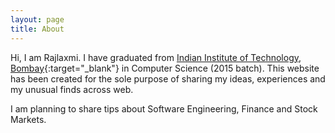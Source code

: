 ```yaml
---
layout: page
title: About
---
```


Hi, I am Rajlaxmi. I have graduated from [Indian Institute of Technology, Bombay](http://www.iitb.ac.in/){:target="_blank"} in Computer Science (2015 batch). This website has been created for the sole purpose of sharing my ideas, experiences and my unusual finds across web.

I am planning to share tips about Software Engineering, Finance and Stock Markets.
